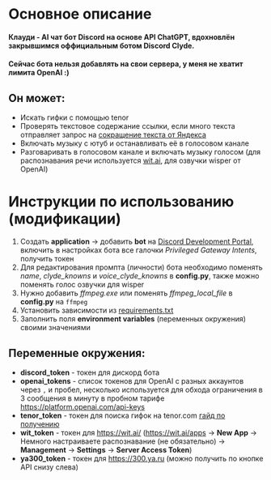 # Основное описание
#### Клауди - AI чат бот Discord на основе API ChatGPT, вдохновлён закрывшимся оффициальным ботом Discord Clyde.
#### Сейчас бота нельзя добавлять на свои сервера, у меня не хватит лимита OpenAI :)
## Он может: 
* Искать гифки с помощью tenor
* Проверять текстовое содержание ссылки, если много текста отправляет запрос на [сокращение текста от Яндекса](https://300.ya.ru)
* Включать музыку с ютуб и останавливать её в голосовом канале
* Разговаривать в голосовом канале и включать музыку голосом (для распознавания речи используется [wit.ai](https://wit.ai/), для озвучки wisper от OpenAI)
# Инструкции по использованию (модификации)
1. Создать **application** -> добавить **bot** на [Discord Development Portal](https://discord.com/developers/applications), включить в настройках бота все галочки 
_Privileged Gateway Intents_, получить токен
2. Для редактирования промпта (личности) бота необходимо поменять _name_, _clyde_knowns_ и *voice_clyde_knowns* в **config.py**, также можно поменять голос озвучки для wisper
3. Нужно добавить *ffmpeg.exe* или поменять *ffmpeg_local_file* в **config.py** на `ffmpeg`
4. Установить зависимости из [requirements.txt](requirements.txt)
5. Заполнить поля **environment variables** (переменных окружения) своими значениями
## Переменные окружения:
* **discord_token** - токен для дискорд бота
* **openai_tokens** - список токенов для OpenAI с разных аккаунтов через `,` и пробел, несколько используется для обхода ограничения в 3 сообщения в минуту в пробном тарифе https://platform.openai.com/api-keys
* **tenor_token** - токен для поиска гифок на tenor.com [гайд по получению](https://developers.google.com/tenor/guides/quickstart?hl=ru)
* **wit_token** - токен для https://wit.ai/ (https://wit.ai/apps -> **New App** -> Немного настраиваете распознавание (не обязательно) -> **Management** -> **Settings** -> **Server Access Token**)
* **ya300_token** - токен для https://300.ya.ru (можно получить по кнопке API снизу слева)